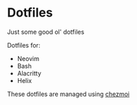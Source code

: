# Dotfiles

Just some good ol' dotfiles

Dotfiles for:
- Neovim
- Bash
- Alacritty
- Helix

These dotfiles are managed using [chezmoi](https://github.com/twpayne/chezmoi)
